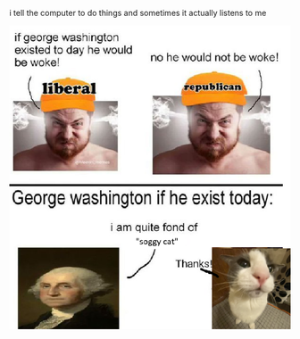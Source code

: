i tell the computer to do things and sometimes it actually listens to me
<!--START_SECTION:update_image-->
<img src=https://raw.githubusercontent.com/sneakykestrel/sneakykestrel/main/.github/images/quite-fond-of-soggy-cat.png height="" width="" align=left alt=kitty />
<!--END_SECTION:update_image-->

